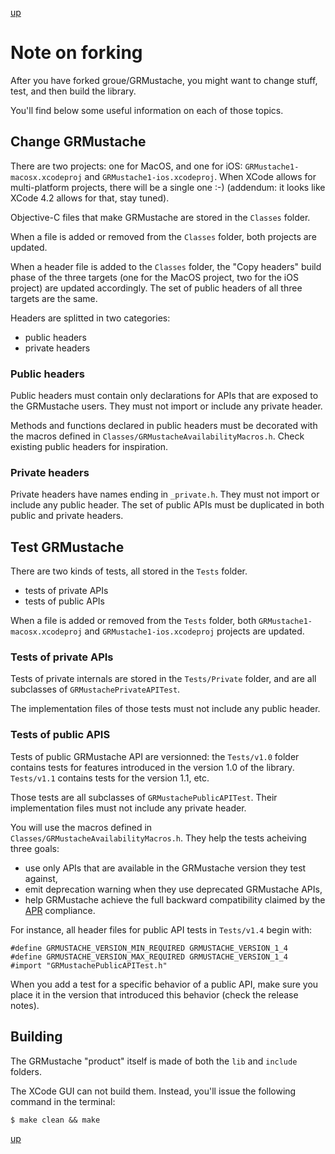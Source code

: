 [up](../README.md)

# Note on forking

After you have forked groue/GRMustache, you might want to change stuff, test, and then build the library.

You'll find below some useful information on each of those topics.

## Change GRMustache

There are two projects: one for MacOS, and one for iOS: `GRMustache1-macosx.xcodeproj` and `GRMustache1-ios.xcodeproj`. When XCode allows for multi-platform projects, there will be a single one :-) (addendum: it looks like XCode 4.2 allows for that, stay tuned).

Objective-C files that make GRMustache are stored in the `Classes` folder.

When a file is added or removed from the `Classes` folder, both projects are updated.

When a header file is added to the `Classes` folder, the "Copy headers" build phase of the three targets (one for the MacOS project, two for the iOS project) are updated accordingly. The set of public headers of all three targets are the same.

Headers are splitted in two categories:

- public headers
- private headers

### Public headers

Public headers must contain only declarations for APIs that are exposed to the GRMustache users. They must not import or include any private header.

Methods and functions declared in public headers must be decorated with the macros defined in `Classes/GRMustacheAvailabilityMacros.h`. Check existing public headers for inspiration.

### Private headers

Private headers have names ending in `_private.h`. They must not import or include any public header. The set of public APIs must be duplicated in both public and private headers.

## Test GRMustache

There are two kinds of tests, all stored in the `Tests` folder.

- tests of private APIs
- tests of public APIs

When a file is added or removed from the `Tests` folder, both `GRMustache1-macosx.xcodeproj` and `GRMustache1-ios.xcodeproj` projects are updated.

### Tests of private APIs

Tests of private internals are stored in the `Tests/Private` folder, and are all subclasses of `GRMustachePrivateAPITest`.

The implementation files of those tests must not include any public header.

### Tests of public APIS

Tests of public GRMustache API are versionned: the `Tests/v1.0` folder contains tests for features introduced in the version 1.0 of the library. `Tests/v1.1` contains tests for the version 1.1, etc.

Those tests are all subclasses of `GRMustachePublicAPITest`. Their implementation files must not include any private header.

You will use the macros defined in `Classes/GRMustacheAvailabilityMacros.h`. They help the tests acheiving three goals:

- use only APIs that are available in the GRMustache version they test against,
- emit deprecation warning when they use deprecated GRMustache APIs,
- help GRMustache achieve the full backward compatibility claimed by the [APR](http://apr.apache.org/versioning.html) compliance.

For instance, all header files for public API tests in `Tests/v1.4` begin with:

    #define GRMUSTACHE_VERSION_MIN_REQUIRED GRMUSTACHE_VERSION_1_4
    #define GRMUSTACHE_VERSION_MAX_REQUIRED GRMUSTACHE_VERSION_1_4
    #import "GRMustachePublicAPITest.h"

When you add a test for a specific behavior of a public API, make sure you place it in the version that introduced this behavior (check the release notes).

## Building

The GRMustache "product" itself is made of both the `lib` and `include` folders.

The XCode GUI can not build them. Instead, you'll issue the following command in the terminal:

    $ make clean && make

[up](../README.md)
